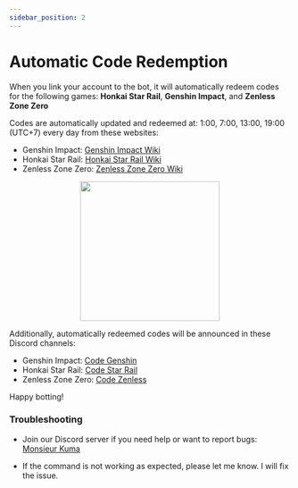 ```yaml
---
sidebar_position: 2
---
```


# Automatic Code Redemption

When you link your account to the bot, it will automatically redeem codes for the following games: **Honkai Star Rail**, **Genshin Impact**, and **Zenless Zone Zero**

Codes are automatically updated and redeemed at: 1:00, 7:00, 13:00, 19:00 (UTC+7) every day from these websites:
- Genshin Impact: [Genshin Impact Wiki](https://genshin-impact.fandom.com/wiki/Promotional_Code)
- Honkai Star Rail: [Honkai Star Rail Wiki](https://honkai-star-rail.fandom.com/wiki/Redemption_Code)
- Zenless Zone Zero: [Zenless Zone Zero Wiki](https://zenless-zone-zero.fandom.com/wiki/Redemption_Code)



<p align="center">
  <img height="250" src="/kuma-bot/img/bot/auto_redeem.png" />
</p>

Additionally, automatically redeemed codes will be announced in these Discord channels:

- Genshin Impact: [Code Genshin](https://discord.com/channels/1294497895654883419/1341666212664447067)
- Honkai Star Rail: [Code Star Rail](https://discord.com/channels/1294497895654883419/1341665996301275137)
- Zenless Zone Zero: [Code Zenless](https://discord.com/channels/1294497895654883419/1341666417770238013)

Happy botting!

### Troubleshooting
- Join our Discord server if you need help or want to report bugs: [Monsieur Kuma](https://discord.gg/Ykq6qgsHSh)

- If the command is not working as expected, please let me know. I will fix the issue.